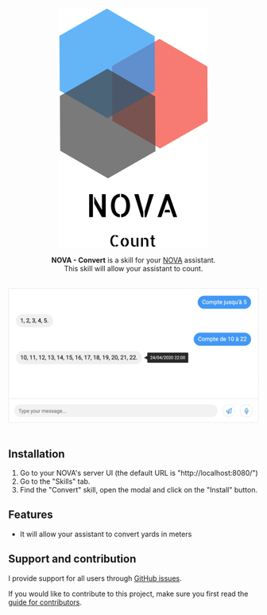 <div align="center">
<a href="//nova-assistant.com" rel="nofollow">
<img src="https://github.com/constantgillet/NOVA-Convert/blob/master/resources/nova-logo.svg" alt="NOVA" width="300">
</a>

**NOVA - Convert** is a skill for your [NOVA](//github.com/HeyHeyChicken/NOVA) assistant.<br>
This skill will allow your assistant to count.

<br>

<img src="https://github.com/constantgillet/NOVA-Convert/blob/master/resources/screenshot.jpg" alt="NOVA" width="800">
</div>

<br>

## Installation

1) Go to your NOVA's server UI (the default URL is "http://localhost:8080/")
2) Go to the "Skills" tab.
3) Find the "Convert" skill, open the modal and click on the "Install" button.

## Features

- It will allow your assistant to convert yards in meters



## Support and contribution

I provide support for all users through [GitHub issues](//github.com/constantgillet/NOVA-Convert/issues).

If you would like to contribute to this project, make sure you first read the [guide for contributors](//github.com/HeyHeyChicken/NOVA/blob/master/CONTRIBUTING.md).

<br>
<br>

